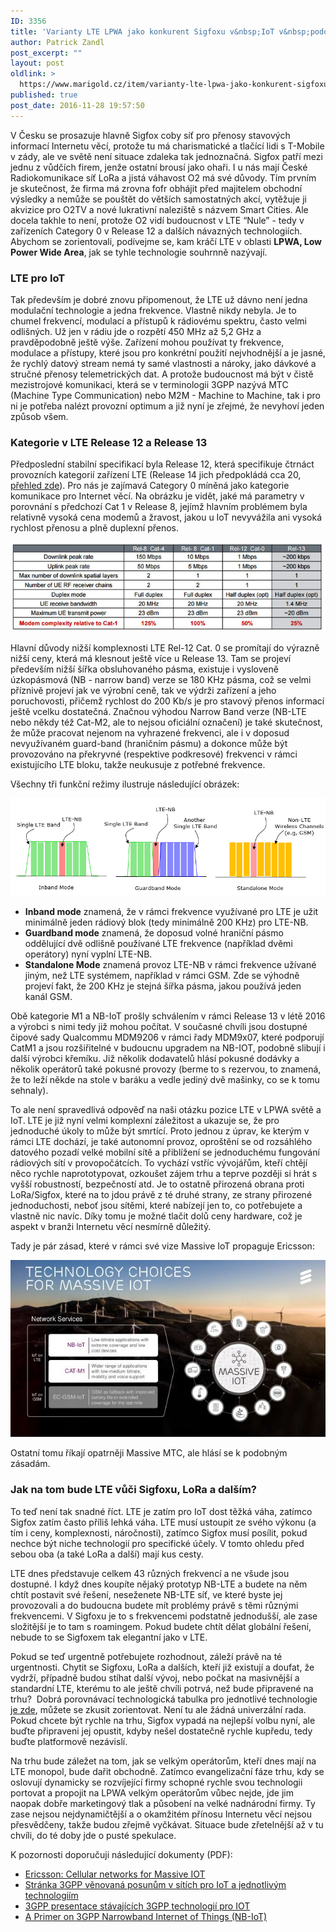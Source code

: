 ```yaml
---
ID: 3356
title: 'Varianty LTE LPWA jako konkurent Sigfoxu v&nbsp;IoT v&nbsp;podobě nízkoodběrových bezdrátových sítí'
author: Patrick Zandl
post_excerpt: ""
layout: post
oldlink: >
  https://www.marigold.cz/item/varianty-lte-lpwa-jako-konkurent-sigfoxu-v-iot-v-podobe-nizkoodberovych-bezdratovych-siti
published: true
post_date: 2016-11-28 19:57:50
---
```

<p>V Česku se prosazuje hlavně Sigfox coby síť pro přenosy stavových informací Internetu věcí, protože tu má charismatické a tlačící lidi s T-Mobile v zády, ale ve světě není situace zdaleka tak jednoznačná. Sigfox patří mezi jednu z vůdčích firem, jenže ostatní brousí jako ohaři. I u nás mají České Radiokomunikace síť LoRa a jistá váhavost O2 má své důvody. Tím prvním je skutečnost, že firma má zrovna fofr obhájit před majitelem obchodní výsledky a nemůže se pouštět do větších samostatných akcí, vytěžuje ji akvizice pro O2TV a nové lukrativní naleziště s názvem Smart Cities. Ale docela takhle to není, protože O2 vidí budoucnost v LTE “Nule” - tedy v zařízeních Category 0 v Release 12 a dalších návazných technologiích. Abychom se zorientovali, podívejme se, kam kráčí LTE v oblasti <strong>LPWA, Low Power Wide Area</strong>, jak se tyhle technologie souhrnně nazývají. </p>


<!--more-->

<h3>LTE pro IoT</h3>
<p>Tak především je dobré znovu připomenout, že LTE už dávno není jedna modulační technologie a jedna frekvence. Vlastně nikdy nebyla. Je to chumel frekvencí, modulací a přístupů k rádiovému spektru, často velmi odlišných. Už jen v rádiu jde o rozpětí 450 MHz až 5,2 GHz a pravděpodobně ještě výše. Zařízení mohou používat ty frekvence, modulace a přístupy, které jsou pro konkrétní použití nejvhodnější a je jasné, že rychlý datový stream nemá ty samé vlastnosti a nároky, jako dávkové a stručné přenosy telemetrických dat. A protože budoucnost má být v čistě mezistrojové komunikaci, která se v terminologii 3GPP nazývá MTC (Machine Type Communication) nebo M2M - Machine to Machine, tak i pro ni je potřeba nalézt provozní optimum a již nyní je zřejmé, že nevyhoví jeden způsob všem. </p>

<h3>Kategorie v LTE Release 12 a Release 13</h3>
<p>Předposlední stabilní specifikací byla Release 12, která specifikuje čtrnáct provozních kategorií zařízení LTE (Release 14 jich předpokládá cca 20, <a href="http://niviuk.free.fr/ue_category.php">přehled zde</a>). Pro nás je zajímavá Category 0 míněná jako kategorie komunikace pro Internet věcí. Na obrázku je vidět, jaké má parametry v porovnání s předchozí Cat 1 v Release 8, jejímž hlavním problémem byla relativně vysoká cena modemů a žravost, jakou u IoT nevyvážila ani vysoká rychlost přenosu a plně duplexní přenos. </p>

![Porovnání jednotlivých release](/assets/lte-iot-rel.jpg)

<p>Hlavní důvody nižší komplexnosti LTE Rel-12 Cat. 0 se promítají do výrazně nižší ceny, která má klesnout ještě více u Release 13. Tam se projeví především nižší šířka obsluhovaného pásma, existuje i vysloveně úzkopásmová (NB - narrow band) verze se 180 KHz pásma, což se velmi příznivě projeví jak ve výrobní ceně, tak ve výdrži zařízení a jeho poruchovosti, přičemž rychlost do 200 Kb/s je pro stavový přenos informací ještě vcelku dostatečná. Značnou výhodou Narrow Band verze (NB-LTE nebo někdy též Cat-M2, ale to nejsou oficiální označení) je také skutečnost, že může pracovat nejenom na vyhrazené frekvenci, ale i v doposud nevyužívaném guard-band (hraničním pásmu) a dokonce může být provozováno na překryvné (respektive podkresové) frekvenci v rámci existujícího LTE bloku, takže neukusuje z potřebné frekvence. </p>

<p>Všechny tři funkční režimy ilustruje následující obrázek:</p>

![Funkční režimy LTE IOT](/assets/lte-iot-mode.png)

<ul>
<li><strong>Inband mode</strong> znamená, že v rámci frekvence využívané pro LTE je užit minimálně jeden rádiový blok (tedy minimálně 200 KHz) pro LTE-NB. </li>
<li><strong>Guardband mode</strong> znamená, že doposud volné hraniční pásmo oddělující dvě odlišně používané LTE frekvence (například dvěmi operátory) nyní vyplní LTE-NB. </li>
<li><strong>Standalone Mode</strong> znamená provoz LTE-NB v rámci frekvence užívané jiným, než LTE systémem, například v rámci GSM. Zde se výhodně projeví fakt, že 200 KHz je stejná šířka pásma, jakou používá jeden kanál GSM. </li>
</ul>
<p>Obě kategorie M1 a NB-IoT prošly schválením v rámci Release 13 v létě 2016 a výrobci s nimi tedy již mohou počítat. V současné chvíli jsou dostupné čipové sady Qualcommu MDM9206 v rámci řady MDM9x07, které podporují CatM1 a jsou rozšiřitelné v budoucnu upgradem na NB-IOT, podobně slibují i další výrobci křemíku. Již několik dodavatelů hlásí pokusné dodávky a několik operátorů také pokusné provozy (berme to s rezervou, to znamená, že to leží někde na stole v baráku a vedle jediný dvě mašinky, co se k tomu sehnaly).</p>

<p>To ale není spravedlivá odpověď na naši otázku pozice LTE v LPWA světě a IoT. LTE je již nyní velmi komplexní záležitost a ukazuje se, že pro jednoduché úkoly to může být smrtící. Proto jednou z úprav, ke kterým v rámci LTE dochází, je také autonomní provoz, oproštění se od rozsáhlého datového pozadí velké mobilní sítě a přiblížení se jednoduchému fungování rádiových sítí v provopočátcích. To vychází vstříc vývojářům, kteří chtějí něco rychle naprototypovat, ozkoušet zájem trhu a teprve později si hrát s vyšší robustností, bezpečností atd. Je to ostatně přirozená obrana proti LoRa/Sigfox, které na to jdou právě z té druhé strany, ze strany přirozené jednoduchosti, neboť jsou sítěmi, které nabízejí jen to, co potřebujete a vlastně nic navíc. Díky tomu je možné tlačit dolů ceny hardware, což je aspekt v branži Internetu věcí nesmírně důležitý. </p>

<p>Tady je pár zásad, které v rámci své vize Massive IoT propaguje Ericsson:</p>

![Massive IoT od Ericssonu](/assets/ericsson-massive-iot.jpg)


<p>Ostatní tomu říkají opatrněji Massive MTC, ale hlásí se k podobným zásadám.  </p>

<h3>Jak na tom bude LTE vůči Sigfoxu, LoRa a dalším?</h3>
<p>To teď není tak snadné říct. LTE je zatím pro IoT dost těžká váha, zatímco Sigfox zatím často příliš lehká váha. LTE musí ustoupit ze svého výkonu (a tím i ceny, komplexnosti, náročnosti), zatímco Sigfox musí posílit, pokud nechce být niche technologií pro specifické účely. V tomto ohledu před sebou oba (a také LoRa a další) mají kus cesty. </p>

<p>LTE dnes představuje celkem 43 různých frekvencí a ne všude jsou dostupné. I když dnes koupíte nějaký prototyp NB-LTE a budete na něm chtít postavit své řešení, neseženete NB-LTE síť, ve které byste jej provozovali a do budoucna budete mít problémy právě s těmi různými frekvencemi. V Sigfoxu je to s frekvencemi podstatně jednodušší, ale zase složitější je to tam s roamingem. Pokud budete chtít dělat globální řešení, nebude to se Sigfoxem tak elegantní jako v LTE.</p>

<p>Pokud se teď urgentně potřebujete rozhodnout, záleží právě na té urgentnosti. Chytit se Sigfoxu, LoRa a dalších, kteří již existují a doufat, že vydrží, případně budou stíhat další vývoj, nebo počkat na masivnější a standardní LTE, kterému to ale ještě chvíli potrvá, než bude připravené na trhu?  Dobrá porovnávací technologická tabulka pro jednotlivé technologie <a href="/assets/LPWAN_Comparison_Table.png">je zde</a>, můžete se zkusit zorientovat. Není tu ale žádná univerzální rada. Pokud chcete být rychle na trhu, Sigfox vypadá na nejlepší volbu nyní, ale buďte připraveni jej opustit, kdyby nešel dostatečně rychle kupředu, tedy buďte platformově nezávislí. </p>

<p>Na trhu bude záležet na tom, jak se velkým operátorům, kteří dnes mají na LTE monopol, bude dařit obchodně. Zatímco evangelizační fáze trhu, kdy se oslovují dynamicky se rozvíjející firmy schopné rychle svou technologii portovat a propojit na LPWA velkým operátorům vůbec nejde, jde jim naopak dobře marketingový tlak a působení na velké nadnárodní firmy. Ty zase nejsou nejdynamičtější a o okamžitém přínosu Internetu věcí nejsou přesvědčeny, takže budou zřejmě vyčkávat. Situace bude zřetelnější až v tu chvíli, do té doby jde o pusté spekulace. </p>

<p>K pozornosti doporučuji následující dokumenty (PDF):</p>

<ul>
<li><a href="https://www.ericsson.com/res/docs/whitepapers/wp_iot.pdf">Ericsson: Cellular networks for Massive IOT</a></li>
<li><a href="http://www.3gpp.org/news-events/3gpp-news/1766-iot_progress">Stránka 3GPP věnovaná posunům v sítích pro IoT a jednotlivým technologiím</a></li>
<li><a href="http://www.3gpp.org/images/presentations/3GPP_Standards_for_IoT.pdf">3GPP presentace stávajících 3GPP technologií pro IOT</a></li>
<li><a href="https://arxiv.org/pdf/1606.04171.pdf">A Primer on 3GPP Narrowband Internet of Things (NB-IoT)</a></li>
</ul>